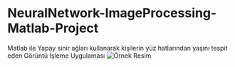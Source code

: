 # NeuralNetwork-ImageProcessing-Matlab-Project
Matlab ile Yapay sinir ağları kullanarak kişilerin yüz hatlarından yaşını tespit eden Görüntü İşleme Uygulaması
<img src="https://www.perkotek.com/pics/content/yuz-tanima-sistemi-magic-face.jpg" alt="Örnek Resim"/>
